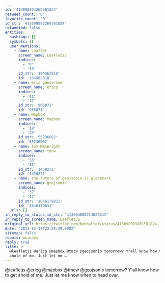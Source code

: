 ```yaml
---
id: '413090893269581824'
retweet_count: '0'
favorite_count: '0'
id_str: '413090893269581824'
retweeted: false
entities:
  hashtags: []
  symbols: []
  user_mentions:
    - name: Leaflet
      screen_name: LeafletJS
      indices:
        - '0'
        - '10'
      id_str: '194562818'
      id: '194562818'
    - name: eric gundersen
      screen_name: ericg
      indices:
        - '11'
        - '17'
      id_str: '966871'
      id: '966871'
    - name: Mapbox
      screen_name: Mapbox
      indices:
        - '18'
        - '25'
      id_str: '55236002'
      id: '55236002'
    - name: Tom MacWright
      screen_name: tmcw
      indices:
        - '26'
        - '31'
      id_str: '1458271'
      id: '1458271'
    - name: the future of geojsonio is placemark
      screen_name: geojsonio
      indices:
        - '32'
        - '42'
      id_str: '1646179831'
      id: '1646179831'
  urls: []
in_reply_to_status_id_str: '413064086214029312'
in_reply_to_screen_name: LeafletJS
original_url: https://twitter.com/benbalter/status/413090893269581824
date: '2013-12-17T23:38:38.000Z'
sitemap: false
robots: noindex
reply: true
title: >-
  @leafletjs @ericg @mapbox @tmcw @geojsonio tomorrow? Y'all know how to get
  ahold of me. Just let me …
---
```


@leafletjs @ericg @mapbox @tmcw @geojsonio tomorrow? Y'all know how to get ahold of me. Just let me know when to head over.